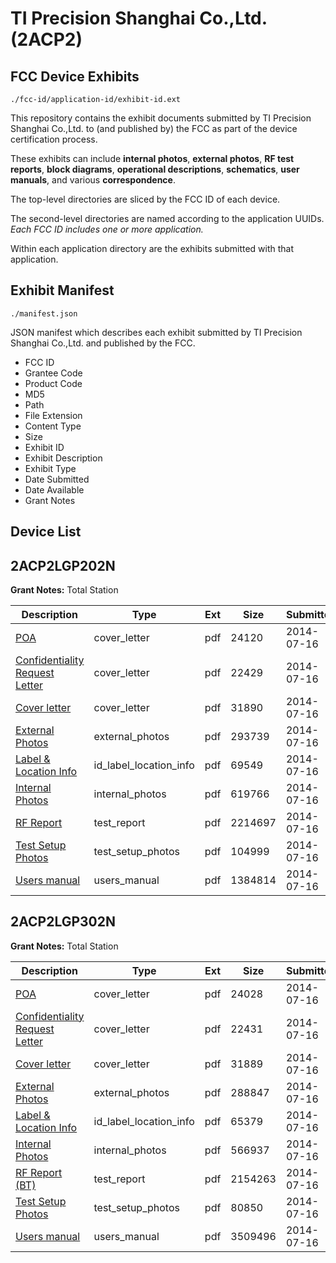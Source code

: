# TI Precision Shanghai Co.,Ltd. (2ACP2)
## FCC Device Exhibits

```
./fcc-id/application-id/exhibit-id.ext
```

This repository contains the exhibit documents submitted by TI Precision Shanghai Co.,Ltd. to (and published by) the FCC as part of the device certification process.

These exhibits can include **internal photos**, **external photos**, **RF test reports**, **block diagrams**, **operational descriptions**, **schematics**, **user manuals**, and various **correspondence**.

The top-level directories are sliced by the FCC ID of each device.

The second-level directories are named according to the application UUIDs. *Each FCC ID includes one or more application.*

Within each application directory are the exhibits submitted with that application. 

## Exhibit Manifest

```
./manifest.json
```

JSON manifest which describes each exhibit submitted by TI Precision Shanghai Co.,Ltd. and published by the FCC.

- FCC ID
- Grantee Code
- Product Code
- MD5
- Path
- File Extension
- Content Type
- Size
- Exhibit ID
- Exhibit Description
- Exhibit Type
- Date Submitted
- Date Available
- Grant Notes

## Device List
## 2ACP2LGP202N
**Grant Notes:** Total Station

| Description | Type | Ext | Size | Submitted | Available |
| ----------- | ---- | --- | ---- | --------- | --------- |
| [POA](2ACP2LGP202N/8f9ac539326e1aa58635efd3cd60f173/2327436.pdf) | cover_letter | pdf | 24120 | 2014-07-16 | 2014-07-17 |
| [Confidentiality Request Letter](2ACP2LGP202N/8f9ac539326e1aa58635efd3cd60f173/2327437.pdf) | cover_letter | pdf | 22429 | 2014-07-16 | 2014-07-17 |
| [Cover letter](2ACP2LGP202N/8f9ac539326e1aa58635efd3cd60f173/2327438.pdf) | cover_letter | pdf | 31890 | 2014-07-16 | 2014-07-17 |
| [External Photos](2ACP2LGP202N/8f9ac539326e1aa58635efd3cd60f173/2327439.pdf) | external_photos | pdf | 293739 | 2014-07-16 | 2014-07-17 |
| [Label & Location Info](2ACP2LGP202N/8f9ac539326e1aa58635efd3cd60f173/2327441.pdf) | id_label_location_info | pdf | 69549 | 2014-07-16 | 2014-07-17 |
| [Internal Photos](2ACP2LGP202N/8f9ac539326e1aa58635efd3cd60f173/2327440.pdf) | internal_photos | pdf | 619766 | 2014-07-16 | 2014-07-17 |
| [RF Report](2ACP2LGP202N/8f9ac539326e1aa58635efd3cd60f173/2327446.pdf) | test_report | pdf | 2214697 | 2014-07-16 | 2014-07-17 |
| [Test Setup Photos](2ACP2LGP202N/8f9ac539326e1aa58635efd3cd60f173/2327447.pdf) | test_setup_photos | pdf | 104999 | 2014-07-16 | 2014-07-17 |
| [Users manual](2ACP2LGP202N/8f9ac539326e1aa58635efd3cd60f173/2327442.pdf) | users_manual | pdf | 1384814 | 2014-07-16 | 2014-07-17 |
## 2ACP2LGP302N
**Grant Notes:** Total Station

| Description | Type | Ext | Size | Submitted | Available |
| ----------- | ---- | --- | ---- | --------- | --------- |
| [POA](2ACP2LGP302N/053d642a6f2961ce3ab6e7e866bc280e/2327424.pdf) | cover_letter | pdf | 24028 | 2014-07-16 | 2014-07-16 |
| [Confidentiality Request Letter](2ACP2LGP302N/053d642a6f2961ce3ab6e7e866bc280e/2327425.pdf) | cover_letter | pdf | 22431 | 2014-07-16 | 2014-07-16 |
| [Cover letter](2ACP2LGP302N/053d642a6f2961ce3ab6e7e866bc280e/2327426.pdf) | cover_letter | pdf | 31889 | 2014-07-16 | 2014-07-16 |
| [External Photos](2ACP2LGP302N/053d642a6f2961ce3ab6e7e866bc280e/2327427.pdf) | external_photos | pdf | 288847 | 2014-07-16 | 2014-07-16 |
| [Label & Location Info](2ACP2LGP302N/053d642a6f2961ce3ab6e7e866bc280e/2327429.pdf) | id_label_location_info | pdf | 65379 | 2014-07-16 | 2014-07-16 |
| [Internal Photos](2ACP2LGP302N/053d642a6f2961ce3ab6e7e866bc280e/2327428.pdf) | internal_photos | pdf | 566937 | 2014-07-16 | 2014-07-16 |
| [RF Report (BT)](2ACP2LGP302N/053d642a6f2961ce3ab6e7e866bc280e/2327434.pdf) | test_report | pdf | 2154263 | 2014-07-16 | 2014-07-16 |
| [Test Setup Photos](2ACP2LGP302N/053d642a6f2961ce3ab6e7e866bc280e/2327435.pdf) | test_setup_photos | pdf | 80850 | 2014-07-16 | 2014-07-16 |
| [Users manual](2ACP2LGP302N/053d642a6f2961ce3ab6e7e866bc280e/2327430.pdf) | users_manual | pdf | 3509496 | 2014-07-16 | 2014-07-16 |
